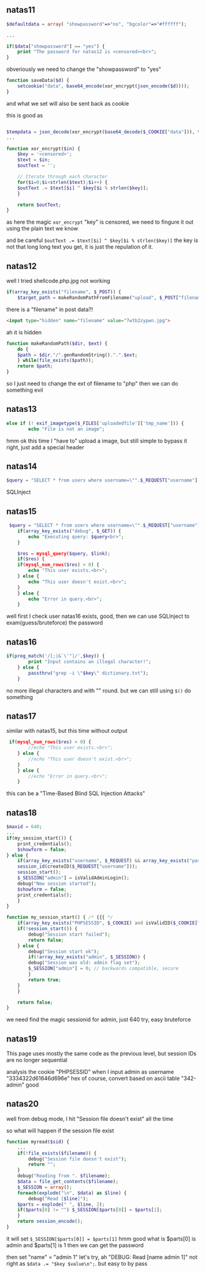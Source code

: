 ## natas11

```php
$defaultdata = array( "showpassword"=>"no", "bgcolor"=>"#ffffff");

...

if($data["showpassword"] == "yes") {
    print "The password for natas12 is <censored><br>";
}

```
obveriously we need to change the "showpassword" to "yes"

```php
function saveData($d) {
    setcookie("data", base64_encode(xor_encrypt(json_encode($d))));
}
```

and what we set will also be sent back as cookie

this is good as

```php

$tempdata = json_decode(xor_encrypt(base64_decode($_COOKIE["data"])), true);
...

function xor_encrypt($in) {
    $key = '<censored>';
    $text = $in;
    $outText = '';

    // Iterate through each character
    for($i=0;$i<strlen($text);$i++) {
    $outText .= $text[$i] ^ $key[$i % strlen($key)];
    }

    return $outText;
}
```

as here the magic `xor_encrypt` "key" is censored, we need to fingure it out using the plain text we know

and be careful `$outText .= $text[$i] ^ $key[$i % strlen($key)]` the key is not that long long text you get, it is just the repulation of it.

## natas12

well I tried shellcode.php.jpg not working

```php
if(array_key_exists("filename", $_POST)) { 
    $target_path = makeRandomPathFromFilename("upload", $_POST["filename"]); 
```

there is a "filename" in post data?!

```html
<input type="hidden" name="filename" value="7wtb2zypwn.jpg">
```
ah it is hidden

```php
function makeRandomPath($dir, $ext) { 
    do { 
    $path = $dir."/".genRandomString().".".$ext; 
    } while(file_exists($path)); 
    return $path; 
} 

```
so I just need to change the ext of filename to "php" then we can do something evil

## natas13

```php
else if (! exif_imagetype($_FILES['uploadedfile']['tmp_name'])) { 
        echo "File is not an image"; 
```

hmm ok this time I "have to" upload a image, but still simple to bypass it right, just add a special header


## natas14

```php
$query = "SELECT * from users where username=\"".$_REQUEST["username"]."\" and password=\"".$_REQUEST["password"]."\""; 
```

SQLInject

## natas15

```php
 $query = "SELECT * from users where username=\"".$_REQUEST["username"]."\""; 
    if(array_key_exists("debug", $_GET)) { 
        echo "Executing query: $query<br>"; 
    } 

    $res = mysql_query($query, $link); 
    if($res) { 
    if(mysql_num_rows($res) > 0) { 
        echo "This user exists.<br>"; 
    } else { 
        echo "This user doesn't exist.<br>"; 
    } 
    } else { 
        echo "Error in query.<br>"; 
    } 

```

well first I check user natas16 exists, good, then we can use SQLInject to exam(guess/bruteforce) the password

## natas16

```php
if(preg_match('/[;|&`\'"]/',$key)) {
        print "Input contains an illegal character!";
    } else {
        passthru("grep -i \"$key\" dictionary.txt");
    }
```

no more illegal characters and with "" round. but we can still using `$()` do something

## natas17

similar with natas15, but this time without output
```php
 if(mysql_num_rows($res) > 0) { 
        //echo "This user exists.<br>"; 
    } else { 
        //echo "This user doesn't exist.<br>"; 
    } 
    } else { 
        //echo "Error in query.<br>"; 
    } 
```
this can be a "Time-Based Blind SQL Injection Attacks"

## natas18

```php
$maxid = 640;
...
if(my_session_start()) { 
    print_credentials(); 
    $showform = false; 
} else { 
    if(array_key_exists("username", $_REQUEST) && array_key_exists("password", $_REQUEST)) { 
    session_id(createID($_REQUEST["username"])); 
    session_start(); 
    $_SESSION["admin"] = isValidAdminLogin(); 
    debug("New session started"); 
    $showform = false; 
    print_credentials(); 
    } 
}  
```

```php
function my_session_start() { /* {{{ */ 
    if(array_key_exists("PHPSESSID", $_COOKIE) and isValidID($_COOKIE["PHPSESSID"])) { 
    if(!session_start()) { 
        debug("Session start failed"); 
        return false; 
    } else { 
        debug("Session start ok"); 
        if(!array_key_exists("admin", $_SESSION)) { 
        debug("Session was old: admin flag set"); 
        $_SESSION["admin"] = 0; // backwards compatible, secure 
        } 
        return true; 
    } 
    } 

    return false; 
} 
```
we need find the magic sessionid for admin, just 640 try, easy bruteforce

## natas19

This page uses mostly the same code as the previous level, but session IDs are no longer sequential

analysis the cookie "PHPSESSID" when I input admin as username "3334322d61646d696e" hex of course, convert based on ascii table "342-admin" good

## natas20

well from debug mode, I hit "Session file doesn't exist" all the time

so what will happen if the session file exist

```php
function myread($sid) {  
    ...
    if(!file_exists($filename)) { 
        debug("Session file doesn't exist"); 
        return ""; 
    } 
    debug("Reading from ". $filename); 
    $data = file_get_contents($filename); 
    $_SESSION = array(); 
    foreach(explode("\n", $data) as $line) { 
        debug("Read [$line]"); 
    $parts = explode(" ", $line, 2); 
    if($parts[0] != "") $_SESSION[$parts[0]] = $parts[1]; 
    } 
    return session_encode(); 
} 
```
it will set `$_SESSION[$parts[0]] = $parts[1]` hmm good what is $parts[0] is admin and $parts[1] is 1 then we can get the password

then set "name" = "admin 1" let's try, ah "DEBUG: Read [name admin 1]" not right as `$data .= "$key $value\n";`. but easy to by pass 
